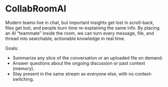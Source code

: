 # CollabRoomAI



Modern teams live in chat, but important insights get lost in scroll-back, files get lost, and people burn time re-explaining the same info. By placing an AI “teammate” inside the room, we can turn every message, file, and thread into searchable, actionable knowledge in real time.


Goals:


- Summarize any slice of the conversation or an uploaded file on demand.
- Answer questions about the ongoing discussion or past context (memory).
- Stay present in the same stream as everyone else, with no context-switching.
